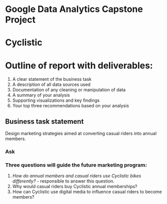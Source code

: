 # Google Data Analytics Capstone Project
# Cyclistic

# Outline of report with deliverables:
1. A clear statement of the business task
2. A description of all data sources used
3. Documentation of any cleaning or manipulation of data
4. A summary of your analysis
5. Supporting visualizations and key findings
6. Your top three recommendations based on your analysis

## Business task statement
Design marketing strategies aimed at converting casual riders into annual members.

### Ask
### Three questions will guide the future marketing program:
1. _How do annual members and casual riders use Cyclistic bikes differently?_ - responsible to answer this question.
2. Why would casual riders buy Cyclistic annual memberships?
3. How can Cyclistic use digital media to influence casual riders to become members?
